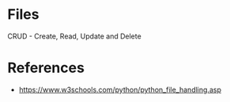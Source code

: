 # Files

CRUD - Create, Read, Update and Delete

# References

- https://www.w3schools.com/python/python_file_handling.asp